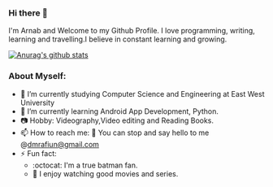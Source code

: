 ### Hi there 👋

I'm Arnab and Welcome to my Github Profile.
I love programming, writing, learning and travelling.I believe in constant learning and growing. 


[![Anurag's github stats](https://github-readme-stats.vercel.app/api?username=dmrafiun_icons=true&theme=dark)](https://github.com/anuraghazra/github-readme-stats)

### About Myself:

- 🔭 I’m currently studying Computer Science and Engineering at East West University
- 🌱 I’m currently learning Android App Development, Python.
- 📷 Hobby: Videography,Video editing and Reading Books.
- 📫 How to reach me:
  :e-mail: You can stop and say hello to me @dmrafiun@gmail.com 
- ⚡ Fun fact: 
   - :octocat: I'm a true batman fan.
   -  :movie_camera: I enjoy watching good movies and series.

